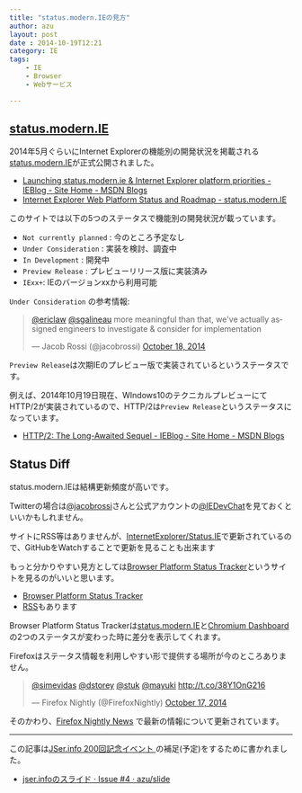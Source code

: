 ```yaml
---
title: "status.modern.IEの見方"
author: azu
layout: post
date : 2014-10-19T12:21
category: IE
tags:
    - IE
    - Browser
    - Webサービス

---
```


## [status.modern.IE](https://status.modern.ie/ "Internet Explorer Web Platform Status and Roadmap - status.modern.IE")

2014年5月ぐらいにInternet Explorerの機能別の開発状況を掲載される[status.modern.IE](https://status.modern.ie/ "Internet Explorer Web Platform Status and Roadmap - status.modern.IE")が正式公開されました。

- [Launching status.modern.ie &amp; Internet Explorer platform priorities - IEBlog - Site Home - MSDN Blogs](http://blogs.msdn.com/b/ie/archive/2014/05/27/launching-status-modern-ie-amp-internet-explorer-platform-priorities.aspx "Launching status.modern.ie &amp; Internet Explorer platform priorities - IEBlog - Site Home - MSDN Blogs")
- [Internet Explorer Web Platform Status and Roadmap - status.modern.IE](https://status.modern.ie/ "Internet Explorer Web Platform Status and Roadmap - status.modern.IE")

このサイトでは以下の5つのステータスで機能別の開発状況が載っています。

- `Not currently planned` : 今のところ予定なし
- `Under Consideration` : 実装を検討、調査中
- `In Development` : 開発中
- `Preview Release` : プレビューリリース版に実装済み
- `IExx+`: IEのバージョンxxから利用可能

`Under Consideration` の参考情報: 

<blockquote class="twitter-tweet" lang="en"><p><a href="https://twitter.com/ericlaw">@ericlaw</a> <a href="https://twitter.com/sgalineau">@sgalineau</a> more meaningful than that, we&#39;ve actually assigned engineers to investigate &amp; consider for implementation</p>&mdash; Jacob Rossi (@jacobrossi) <a href="https://twitter.com/jacobrossi/status/523583405598859265">October 18, 2014</a></blockquote>
<script async src="//platform.twitter.com/widgets.js" charset="utf-8"></script>

`Preview Release`は次期IEのプレビュー版で実装されているというステータスです。

例えば、2014年10月19日現在、WIndows10のテクニカルプレビューにてHTTP/2が実装されているので、HTTP/2は`Preview Release`というステータスになっています。

- [HTTP/2: The Long-Awaited Sequel - IEBlog - Site Home - MSDN Blogs](http://blogs.msdn.com/b/ie/archive/2014/10/08/http-2-the-long-awaited-sequel.aspx "HTTP/2: The Long-Awaited Sequel - IEBlog - Site Home - MSDN Blogs")

## Status Diff

status.modern.IEは結構更新頻度が高いです。

Twitterの場合は[@jacobrossi](https://twitter.com/jacobrossi "@jacobrossi")さんと公式アカウントの[@IEDevChat](https://twitter.com/iedevchat "@IEDevChat")を見ておくといいかもしれません。

サイトにRSS等はありませんが、[InternetExplorer/Status.IE](https://github.com/InternetExplorer/Status.IE "InternetExplorer/Status.IE")で更新されているので、GitHubをWatchすることで更新を見ることも出来ます

もっと分かりやすい見方としては[Browser Platform Status Tracker](http://platformstatustracker.azurewebsites.net/ "Browser Platform Status Tracker")というサイトを見るのがいいと思います。

- [Browser Platform Status Tracker](http://platformstatustracker.azurewebsites.net/ "Browser Platform Status Tracker")
- [RSS](http://platformstatustracker.azurewebsites.net/Feed)もあります

Browser Platform Status Trackerは[status.modern.IE](https://status.modern.ie/ "Internet Explorer Web Platform Status and Roadmap - status.modern.IE")と[Chromium Dashboard](https://www.chromestatus.com/features "Chromium Dashboard")の2つのステータスが変わった時に差分を表示してくれます。

Firefoxはステータス情報を利用しやすい形で提供する場所が今のところありません。

<blockquote class="twitter-tweet" lang="en"><p><a href="https://twitter.com/simevidas">@simevidas</a> <a href="https://twitter.com/dstorey">@dstorey</a> <a href="https://twitter.com/stuk">@stuk</a> <a href="https://twitter.com/mayuki">@mayuki</a> <a href="http://t.co/38Y1OnG216">http://t.co/38Y1OnG216</a></p>&mdash; Firefox Nightly (@FirefoxNightly) <a href="https://twitter.com/FirefoxNightly/status/523150997405724674">October 17, 2014</a></blockquote>
<script async src="//platform.twitter.com/widgets.js" charset="utf-8"></script>

そのかわり、[Firefox Nightly News](http://firefoxnightly.tumblr.com/ "Firefox Nightly News") で最新の情報について更新されています。

----

この記事は[JSer.info 200回記念イベント ](http://connpass.com/event/9067/ "JSer.info 200回記念イベント ")の補足(予定)をするために書かれました。

- [jser.infoのスライド · Issue #4 · azu/slide](https://github.com/azu/slide/issues/4 "jser.infoのスライド · Issue #4 · azu/slide")
